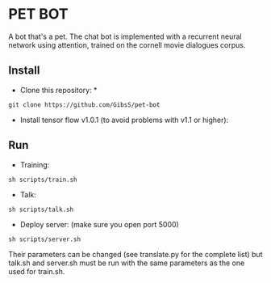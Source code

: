 # PET BOT

A bot that's a pet. The chat bot is implemented with a recurrent neural network using attention, trained on the cornell movie dialogues corpus.

## Install

* Clone this repository: *
```
git clone https://github.com/GibsS/pet-bot
```
* Install tensor flow v1.0.1 (to avoid problems with v1.1 or higher):

## Run

* Training:
```
sh scripts/train.sh
```

* Talk:
``` 
sh scripts/talk.sh
```

* Deploy server: (make sure you open port 5000)
```
sh scripts/server.sh
```

Their parameters can be changed (see translate.py for the complete list) but talk.sh and server.sh must be run with the same parameters as the one used for train.sh.
